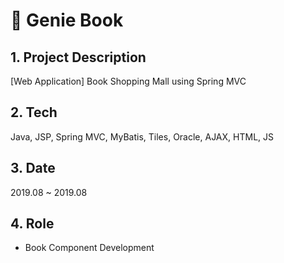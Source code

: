 # 📘 Genie Book
## 1. Project Description 
[Web Application] Book Shopping Mall using Spring MVC

## 2. Tech
Java, JSP, Spring MVC, MyBatis, Tiles, Oracle, AJAX, HTML, JS

## 3. Date
2019.08 ~ 2019.08

## 4. Role
<ul>
<li>Book Component Development</li>
</ul>
